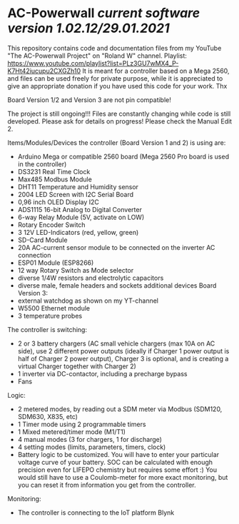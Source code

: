 # AC-Powerwall *current software version 1.02.12/29.01.2021*

This repository contains code and documentation files from my YouTube "The AC-Powerwall Project" on "Roland W" channel.
Playlist: https://www.youtube.com/playlist?list=PLz3GU7wMX4_P-K7Ht42iucupu2CXGZh10
It is meant for a controller based on a Mega 2560, and files can be used freely for private purpose, while it is appreciated to give an appropriate donation if you have used this code for your work. Thx

Board Version 1/2 and Version 3 are not pin compatible!

The project is still ongoing!!! Files are constantly changing while code is still developed. Please ask for details on progress!
Please check the Manual Edit 2.

Items/Modules/Devices the controller (Board Version 1 and 2) is using are:
- Arduino Mega or compatible 2560 board (Mega 2560 Pro board is used in the controller)
- DS3231 Real Time Clock
- Max485 Modbus Module
- DHT11 Temperature and Humidity sensor
- 2004 LED Screen with I2C Serial Board
- 0,96 inch OLED Display I2C
- ADS1115 16-bit Analog to Digital Converter
- 6-way Relay Module (5V, activate on LOW)
- Rotary Encoder Switch
- 3 12V LED-Indicators (red, yellow, green)
- SD-Card Module
- 20A AC-current sensor module to be connected on the inverter AC connection
- ESP01 Module (ESP8266)
- 12 way Rotary Switch as Mode selector
- diverse 1/4W resistors and electrolytic capacitors
- diverse male, female headers and sockets
additional devices Board Version 3:
- external watchdog as shown on my YT-channel
- W5500 Ethernet module
- 3 temperature probes

The controller is switching:
- 2 or 3 battery chargers (AC small vehicle chargers (max 10A on AC side), use 2 different power outputs (ideally if Charger 1 power output is half of Charger 2 power output), Charger 3 is optional, and is creating a virtual Charger together with Charger 2)
- 1 inverter via DC-contactor, including a precharge bypass
- Fans

Logic:
- 2 metered modes, by reading out a SDM meter via Modbus (SDM120, SDM630, X835, etc)
- 1 Timer mode using 2 programmable timers
- 1 Mixed metered/timer mode (M1/T1)
- 4 manual modes (3 for chargers, 1 for discharge)
- 4 setting modes (limits, parameters, timers, clock)
- Battery logic to be customized. You will have to enter your particular voltage curve of your battery. SOC can be 
  calculated with enough precision even for LIFEPO chemistry but requires some effort :) You would still have to use a
  Coulomb-meter for more exact monitoring, but you can reset it from information you get from the controller.

Monitoring:
- The controller is connecting to the IoT platform Blynk
